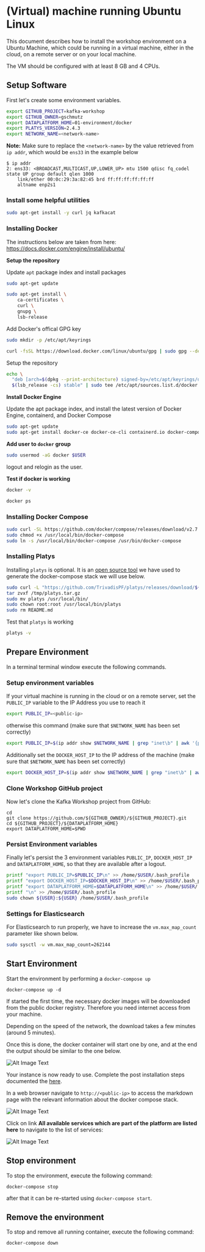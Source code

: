 # (Virtual) machine running Ubuntu Linux

This document describes how to install the workshop environment on a Ubuntu Machine, which could be running in a virtual machine, either in the cloud, on a remote server or on your local machine.

The VM should be configured with at least 8 GB and 4 CPUs.

## Setup Software

First let's create some environment variables.   

```bash
export GITHUB_PROJECT=kafka-workshop
export GITHUB_OWNER=gschmutz
export DATAPLATFORM_HOME=01-environment/docker
export PLATYS_VERSION=2.4.3
export NETWORK_NAME=<network-name>
```

**Note:** Make sure to replace the `<network-name>` by the value retrieved from `ip addr`, which would be `ens33` in the example below

```
$ ip addr
2: ens33: <BROADCAST,MULTICAST,UP,LOWER_UP> mtu 1500 qdisc fq_codel state UP group default qlen 1000
    link/ether 00:0c:29:3a:82:45 brd ff:ff:ff:ff:ff:ff
    altname enp2s1
```    

### Install some helpful utilities

```bash
sudo apt-get install -y curl jq kafkacat
```

### Installing Docker

The instructions below are taken from here: <https://docs.docker.com/engine/install/ubuntu/>

**Setup the repository**

Update `apt` package index and install packages

```bash
sudo apt-get update

sudo apt-get install \
    ca-certificates \
    curl \
    gnupg \
    lsb-release
```    

Add Docker's offical GPG key

```bash    
sudo mkdir -p /etc/apt/keyrings

curl -fsSL https://download.docker.com/linux/ubuntu/gpg | sudo gpg --dearmor -o /etc/apt/keyrings/docker.gpg
```

Setup the repository

```bash    
echo \
  "deb [arch=$(dpkg --print-architecture) signed-by=/etc/apt/keyrings/docker.gpg] https://download.docker.com/linux/ubuntu \
  $(lsb_release -cs) stable" | sudo tee /etc/apt/sources.list.d/docker.list > /dev/null
```

**Install Docker Engine**

Update the apt package index, and install the latest version of Docker Engine, containerd, and Docker Compose

```bash    
sudo apt-get update
sudo apt-get install docker-ce docker-ce-cli containerd.io docker-compose-plugin
```

**Add user to `docker` group**

```bash    
sudo usermod -aG docker $USER
```

logout and relogin as the user. 

**Test if docker is working**

```bash
docker -v

docker ps
```

### Installing Docker Compose

```bash
sudo curl -SL https://github.com/docker/compose/releases/download/v2.7.0/docker-compose-linux-x86_64 -o /usr/local/bin/docker-compose
sudo chmod +x /usr/local/bin/docker-compose
sudo ln -s /usr/local/bin/docker-compose /usr/bin/docker-compose
```

### Installing Platys

Installing `platys` is optional. It is an [open source tool](http://github.com/trivadispf/platys) we have used to generate the docker-compose stack we will use below.

```bash
sudo curl -L "https://github.com/TrivadisPF/platys/releases/download/${PLATYS_VERSION}/platys_${PLATYS_VERSION}_linux_x86_64.tar.gz" -o /tmp/platys.tar.gz
tar zvxf /tmp/platys.tar.gz 
sudo mv platys /usr/local/bin/
sudo chown root:root /usr/local/bin/platys
sudo rm README.md 
```

Test that `platys` is working

```bash
platys -v
```

## Prepare Environment

In a terminal terminal window execute the following commands. 

### Setup environment variables

If your virtual machine is running in the cloud or on a remote server, set the `PUBLIC_IP` variable to the IP Address you use to reach it

```bash
export PUBLIC_IP=<public-ip>
```

otherwise this command (make sure that `$NETWORK_NAME` has been set correctly)

```bash
export PUBLIC_IP=$(ip addr show $NETWORK_NAME | grep "inet\b" | awk '{print $2}' | cut -d/ -f1)
```

Additionally set the `DOCKER_HOST_IP` to the IP address of the machine (make sure that `$NETWORK_NAME` has been set correctly)

```bash
export DOCKER_HOST_IP=$(ip addr show $NETWORK_NAME | grep "inet\b" | awk '{print $2}' | cut -d/ -f1)
```

### Clone Workshop GitHub project

Now let's clone the Kafka Workshop project from GitHub:

```
cd 
git clone https://github.com/${GITHUB_OWNER}/${GITHUB_PROJECT}.git
cd ${GITHUB_PROJECT}/${DATAPLATFORM_HOME}
export DATAPLATFORM_HOME=$PWD
```

### Persist Environment variables

Finally let's persist the 3 environment variables `PUBLIC_IP`, `DOCKER_HOST_IP` and `DATAPLATFORM_HOME`, so that they are available after a logout.

```bash
printf "export PUBLIC_IP=$PUBLIC_IP\n" >> /home/$USER/.bash_profile
printf "export DOCKER_HOST_IP=$DOCKER_HOST_IP\n" >> /home/$USER/.bash_profile
printf "export DATAPLATFORM_HOME=$DATAPLATFORM_HOME\n" >> /home/$USER/.bash_profile
printf "\n" >> /home/$USER/.bash_profile
sudo chown ${USER}:${USER} /home/$USER/.bash_profile
```

### Settings for Elasticsearch

For Elasticsearch to run properly, we have to increase the `vm.max_map_count` parameter like shown below.  

```bash
sudo sysctl -w vm.max_map_count=262144   
```

## Start Environment

Start the environment by performing a `docker-compose up`

```
docker-compose up -d
```

If started the first time, the necessary docker images will be downloaded from the public docker registry. Therefore you need internet access from your machine.

Depending on the speed of the network, the download takes a few minutes (around 5 minutes).

Once this is done, the docker container will start one by one, and at the end the output should be similar to the one below. 

![Alt Image Text](./images/start-env-docker.png "StartDocker")

Your instance is now ready to use. Complete the post installation steps documented the [here](README.md).

In a web browser navigate to `http://<public-ip>` to access the markdown page with the relevant information about the docker compose stack.

![Alt Image Text](./images/markdown-info.png "markdown")

Click on link **All available services which are part of the platform are listed here** to navigate to the list of services:

![Alt Image Text](./images/markdown-info-services.png "markdown")

## Stop environment

To stop the environment, execute the following command:

```
docker-compose stop
```

after that it can be re-started using `docker-compose start`.

## Remove the environment

To stop and remove all running container, execute the following command:

```
docker-compose down
```


